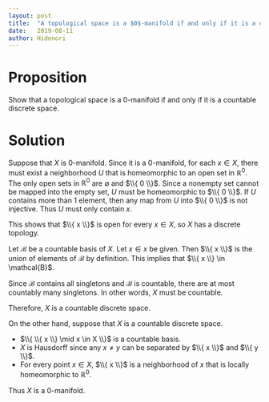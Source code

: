 ```yaml
---
layout: post
title:  "A topological space is a $0$-manifold if and only if it is a countable discrete space."
date:   2019-08-11
author: Hidenori
---
```


# Proposition
Show that a topological space is a $0$-manifold if and only if it is a countable discrete space.

# Solution
Suppose that $X$ is $0$-manifold.
Since it is a $0$-manifold, for each $x \in X$, there must exist a neighborhood $U$ that is homeomorphic to an open set in $\mathbb{R}^0$.
The only open sets in $\mathbb{R}^0$ are $\emptyset$ and $\\{ 0 \\}$.
Since a nonempty set cannot be mapped into the empty set, $U$ must be homeomorphic to $\\{ 0 \\}$.
If $U$ contains more than $1$ element, then any map from $U$ into $\\{ 0 \\}$ is not injective.
Thus $U$ must only contain $x$.

This shows that $\\{ x \\}$ is open for every $x \in X$, so $X$ has a discrete topology.

Let $\mathcal{B}$ be a countable basis of $X$.
Let $x \in x$ be given.
Then $\\{ x \\}$ is the union of elements of $\mathcal{B}$ by definition.
This implies that $\\{ x \\} \in \mathcal{B}$.

Since $\mathcal{B}$ contains all singletons and $\mathcal{B}$ is countable, there are at most countably many singletons.
In other words, $X$ must be countable.

Therefore, $X$ is a countable discrete space.

On the other hand, suppose that $X$ is a countable discrete space.

* $\\{ \\{ x \\} \mid x \in X \\}$ is a countable basis.
* $X$ is Hausdorff since any $x \ne y$ can be separated by $\\{ x \\}$ and $\\{ y \\}$.
* For every point $x \in X$, $\\{ x \\}$ is a neighborhood of $x$ that is locally homeomorphic to $\mathbb{R}^0$.

Thus $X$ is a $0$-manifold.
